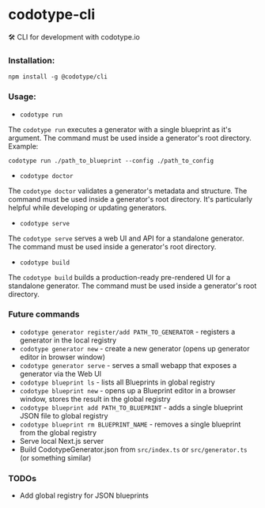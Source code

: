 # codotype-cli

:hammer_and_wrench: CLI for development with codotype.io

### Installation:

```
npm install -g @codotype/cli
```

### Usage:

- `codotype run`

The `codotype run` executes a generator with a single blueprint as it's argument. The command must be used inside a generator's root directory. Example:

```
codotype run ./path_to_blueprint --config ./path_to_config
```

- `codotype doctor`

The `codotype doctor` validates a generator's metadata and structure. The command must be used inside a generator's root directory. It's particularly helpful while developing or updating generators.

- `codotype serve`

The `codotype serve` serves a web UI and API for a standalone generator. The command must be used inside a generator's root directory.

- `codotype build`

The `codotype build` builds a production-ready pre-rendered UI for a standalone generator. The command must be used inside a generator's root directory.

### Future commands

- `codotype generator register/add PATH_TO_GENERATOR` - registers a generator in the local registry
- `codotype generator new` - create a new generator (opens up generator editor in browser window)
- `codotype generator serve` - serves a small webapp that exposes a generator via the Web UI
- `codotype blueprint ls` - lists all Blueprints in global registry
- `codotype blueprint new` - opens up a Blueprint editor in a browser window, stores the result in the global registry
- `codotype blueprint add PATH_TO_BLUEPRINT` - adds a single blueprint JSON file to global registry
- `codotype blueprint rm BLUEPRINT_NAME` - removes a single blueprint from the global registry
- Serve local Next.js server
- Build CodotypeGenerator.json from `src/index.ts` or `src/generator.ts` (or something similar)

### TODOs

- Add global registry for JSON blueprints
